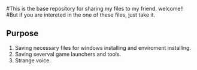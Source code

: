 #This is the base repository for sharing my files to my friend. welcome!!
#But if you are intereted in the one of these files, just take it. 





## Purpose
1. Saving necessary files for windows installing and enviroment installing.
2. Saving severval game launchers and tools.
3. Strange voice.
   
